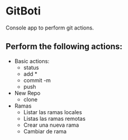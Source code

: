 # GitBoti

Console app to perform git actions.

## Perform the following actions:
  - Basic actions:
    - status
    - add *
    - commit -m
    - push
  - New Repo
    - clone
  - Ramas
    - Listar las ramas locales
    - Listas las ramas remotas
    - Crear una nueva rama
    - Cambiar de rama 

